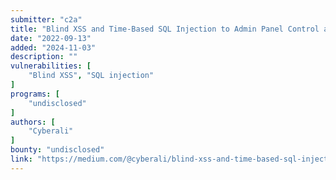 ```yaml
---
submitter: "c2a"
title: "Blind XSS and Time-Based SQL Injection to Admin Panel Control and Database Takeover"
date: "2022-09-13"
added: "2024-11-03"
description: ""
vulnerabilities: [
    "Blind XSS", "SQL injection"
]
programs: [
    "undisclosed"
]
authors: [
    "Cyberali"
]
bounty: "undisclosed"
link: "https://medium.com/@cyberali/blind-xss-and-time-based-sql-injection-to-admin-panel-control-and-database-takeover-9b7645a53748"
---
```





